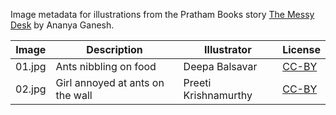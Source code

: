 Image metadata for illustrations from the Pratham Books story [The Messy Desk](https://storyweaver.org.in/stories/5126-the-messy-desk) by Ananya Ganesh.

Image | Description | Illustrator | License
----- | ----------- | ----------- | -------
01.jpg | Ants nibbling on food  | Deepa Balsavar | [CC-BY](https://creativecommons.org/licenses/by/4.0/)
02.jpg | Girl annoyed at ants on the wall | Preeti Krishnamurthy | [CC-BY](https://creativecommons.org/licenses/by/4.0/)
